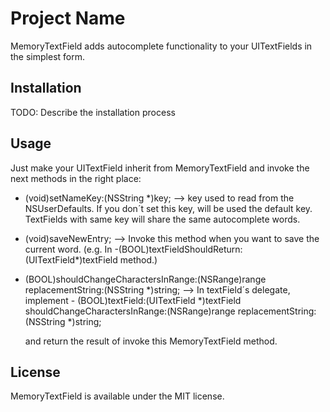 # Project Name

MemoryTextField adds autocomplete functionality to your UITextFields in the simplest form. 

## Installation

TODO: Describe the installation process

## Usage

Just make your UITextField inherit from MemoryTextField and invoke the next methods in the right place:

- (void)setNameKey:(NSString *)key; --> key used to read from the NSUserDefaults. If you don´t set this key, will be used the default key. TextFields with same key will share the same autocomplete words.

- (void)saveNewEntry; --> Invoke this method when you want to save the current word. (e.g. In -(BOOL)textFieldShouldReturn:(UITextField*)textField method.)

- (BOOL)shouldChangeCharactersInRange:(NSRange)range replacementString:(NSString *)string; --> In textField´s delegate, implement 
        - (BOOL)textField:(UITextField *)textField shouldChangeCharactersInRange:(NSRange)range replacementString:(NSString *)string;
    
    and return the result of invoke this MemoryTextField method. 


## License

 MemoryTextField is available under the MIT license.
